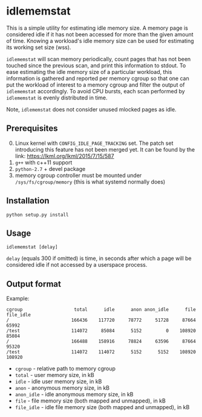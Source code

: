 idlememstat
===========

This is a simple utility for estimating idle memory size. A memory page
is considered idle if it has not been accessed for more than the given
amount of time. Knowing a workload's idle memory size can be used for
estimating its working set size (wss).

`idlememstat` will scan memory periodically, count pages that has not
been touched since the previous scan, and print this information to
stdout. To ease estimating the idle memory size of a particular
workload, this information is gathered and reported per memory cgroup so
that one can put the workload of interest to a memory cgroup and filter
the output of `idlememstat` accordingly. To avoid CPU bursts, each scan
performed by `idlememstat` is evenly distributed in time.

Note, `idlememstat` does not consider unused mlocked pages as idle.

Prerequisites
-------------

0. Linux kernel with `CONFIG_IDLE_PAGE_TRACKING` set. The patch set
   introducing this feature has not been merged yet. It can be found by
   the link: <https://lkml.org/lkml/2015/7/15/587>
0. `g++` with c++11 support
0. `python-2.7` + devel package
0. memory cgroup controller must be mounted under
   `/sys/fs/cgroup/memory` (this is what systemd normally does)

Installation
------------

```
python setup.py install
```

Usage
-----

```
idlememstat [delay]
```

`delay` (equals 300 if omitted) is time, in seconds after which a page
will be considered idle if not accessed by a userspace process.

Output format
-------------

Example:

```
cgroup                   total      idle      anon anon_idle      file file_idle
/                       166436    117720     78772     51728     87664     65992
/test                   114072     85084      5152         0    108920     85084
/                       166488    158916     78824     63596     87664     95320
/test                   114072    114072      5152      5152    108920    108920
```

* `cgroup` - relative path to memory cgroup
* `total` - user memory size, in kB
* `idle` - idle user memory size, in kB
* `anon` - anonymous memory size, in kB
* `anon_idle` - idle anonymous memory size, in kB
* `file` - file memory size (both mapped and unmapped), in kB
* `file_idle` - idle file memory size (both mapped and unmapped), in kB
